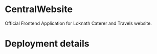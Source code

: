 # CentralWebsite
Official Frontend Application for Loknath Caterer and Travels website.

# Deployment details
